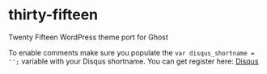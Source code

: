 # thirty-fifteen
Twenty Fifteen WordPress theme port for Ghost

To enable comments make sure you populate the `var disqus_shortname = '';` variable with your Disqus shortname. You can get register here: [Disqus](http://disqus.com/)
